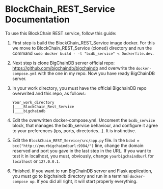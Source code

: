 # BlockChain_REST_Service Documentation

To use this BlockChain REST service, follow this guide: 

1. First step is build the BlockChain_REST_Service image docker. For this we move to BlockChain_REST_Service
(cloned) directory and run the command `sudo docker build - -t "bcdb_service" < Dockerfile.dev`.

2. Next step is clone BigChainDB server official repo: https://github.com/bigchaindb/bigchaindb
and overwrite the `docker-compose.yml` with the one in my repo. Now you have ready BigChainDB server.

3. In your work directory, you must have the official BigchainDB repo overwrited and this repo, as follows:
    ```
    Your_work_directory
    |____BlockChain_Rest_Service
    |____bigchaindb
    ```
    
4. Edit the overwritten docker-compose.yml. Uncoment the `bcdb_service` block, that manages the bcdb_service
behaviour, and configure it agree to your preferences (ips, ports, directories...). It is instinctive.

5. Edit the `BlockChain_REST_Service/src/app.py` file. In the `bcbd = bcc("http://yourbigchaindburl:9984/")` line,
change the domain reserved and port you gave in the last step in the URL. If you want to test it in localhost,
you must, obviously, change `yourbigchaindburl` for `localhost` or `127.0.0.1`.

6. Finished. If you want to run BigChainDB server and Flask application, you must go to bigchaindb directory and run in a terminal
`docker-compose up`. If you did all right, it will start properly everything.

